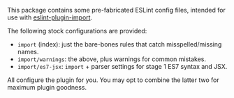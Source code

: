 This package contains some pre-fabricated ESLint config files, intended for use
with [eslint-plugin-import](https://www.npmjs.com/package/eslint-plugin-import).

The following stock configurations are provided:

- `import` (index): just the bare-bones rules that catch misspelled/missing names.
- `import/warnings`: the above, plus warnings for common mistakes.
- `import/es7-jsx`: `import` + parser settings for stage 1 ES7 syntax and JSX.

All configure the plugin for you. You may opt to combine the latter two for
maximum plugin goodness.
